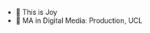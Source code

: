 - 👋 This is Joy
- 👀 MA in Digital Media: Production, UCL


<!---
Joyyyoy/Joyyyoy is a ✨ special ✨ repository because its `README.md` (this file) appears on your GitHub profile.
You can click the Preview link to take a look at your changes.
--->
